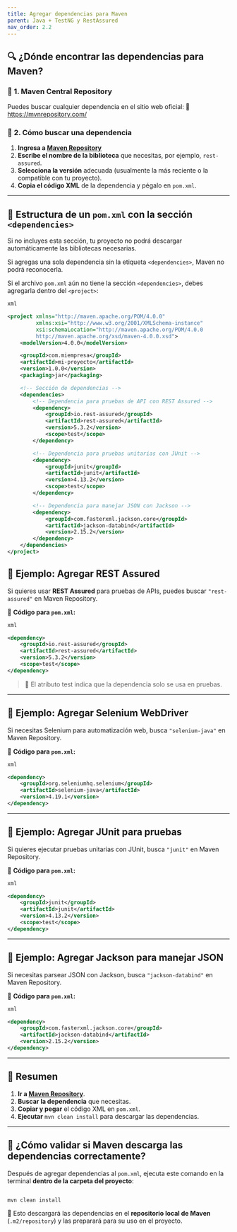 ```yaml
---
title: Agregar dependencias para Maven
parent: Java + TestNG y RestAssured
nav_order: 2.2
---
```

## 🔍 **¿Dónde encontrar las dependencias para Maven?**

### 📌 **1. Maven Central Repository**

Puedes buscar cualquier dependencia en el sitio web oficial:
🔗 https://mvnrepository.com/

### 📌 **2. Cómo buscar una dependencia**

1. **Ingresa a [Maven Repository](https://mvnrepository.com/)**
2. **Escribe el nombre de la biblioteca** que necesitas, por ejemplo, `rest-assured`.
3. **Selecciona la versión** adecuada (usualmente la más reciente o la compatible con tu proyecto).
4. **Copia el código XML** de la dependencia y pégalo en `pom.xml`.

---

## 📌 **Estructura de un `pom.xml` con la sección `<dependencies>`**

Si no incluyes esta sección, tu proyecto no podrá descargar automáticamente las bibliotecas necesarias.

Si agregas una sola dependencia sin la etiqueta `<dependencies>`, Maven no podrá reconocerla.

Si el archivo `pom.xml` aún no tiene la sección `<dependencies>`, debes agregarla dentro del `<project>`:

```xml
xml

<project xmlns="http://maven.apache.org/POM/4.0.0"
         xmlns:xsi="http://www.w3.org/2001/XMLSchema-instance"
         xsi:schemaLocation="http://maven.apache.org/POM/4.0.0
         http://maven.apache.org/xsd/maven-4.0.0.xsd">
    <modelVersion>4.0.0</modelVersion>

    <groupId>com.miempresa</groupId>
    <artifactId>mi-proyecto</artifactId>
    <version>1.0.0</version>
    <packaging>jar</packaging>

    <!-- Sección de dependencias -->
    <dependencies>
        <!-- Dependencia para pruebas de API con REST Assured -->
        <dependency>
            <groupId>io.rest-assured</groupId>
            <artifactId>rest-assured</artifactId>
            <version>5.3.2</version>
            <scope>test</scope>
        </dependency>

        <!-- Dependencia para pruebas unitarias con JUnit -->
        <dependency>
            <groupId>junit</groupId>
            <artifactId>junit</artifactId>
            <version>4.13.2</version>
            <scope>test</scope>
        </dependency>

        <!-- Dependencia para manejar JSON con Jackson -->
        <dependency>
            <groupId>com.fasterxml.jackson.core</groupId>
            <artifactId>jackson-databind</artifactId>
            <version>2.15.2</version>
        </dependency>
    </dependencies>
</project>

```

## 📌 **Ejemplo: Agregar REST Assured**

Si quieres usar **REST Assured** para pruebas de APIs, puedes buscar `"rest-assured"` en Maven Repository.

🔹 **Código para `pom.xml`:**

```xml
xml

<dependency>
    <groupId>io.rest-assured</groupId>
    <artifactId>rest-assured</artifactId>
    <version>5.3.2</version>
    <scope>test</scope>
</dependency>

```

> 🔹 El atributo <scope>test</scope> indica que la dependencia solo se usa en pruebas.
> 

---

## 📌 **Ejemplo: Agregar Selenium WebDriver**

Si necesitas Selenium para automatización web, busca `"selenium-java"` en Maven Repository.

🔹 **Código para `pom.xml`:**

```xml
xml

<dependency>
    <groupId>org.seleniumhq.selenium</groupId>
    <artifactId>selenium-java</artifactId>
    <version>4.19.1</version>
</dependency>

```

---

## 📌 **Ejemplo: Agregar JUnit para pruebas**

Si quieres ejecutar pruebas unitarias con JUnit, busca `"junit"` en Maven Repository.

🔹 **Código para `pom.xml`:**

```xml
xml

<dependency>
    <groupId>junit</groupId>
    <artifactId>junit</artifactId>
    <version>4.13.2</version>
    <scope>test</scope>
</dependency>

```

---

## 📌 **Ejemplo: Agregar Jackson para manejar JSON**

Si necesitas parsear JSON con Jackson, busca `"jackson-databind"` en Maven Repository.

🔹 **Código para `pom.xml`:**

```xml
xml

<dependency>
    <groupId>com.fasterxml.jackson.core</groupId>
    <artifactId>jackson-databind</artifactId>
    <version>2.15.2</version>
</dependency>

```

---

## 🎯 **Resumen**

1. **Ir a [Maven Repository](https://mvnrepository.com/)**.
2. **Buscar la dependencia** que necesitas.
3. **Copiar y pegar** el código XML en `pom.xml`.
4. **Ejecutar** `mvn clean install` para descargar las dependencias.

---

## 📌 **¿Cómo validar si Maven descarga las dependencias correctamente?**

Después de agregar dependencias al `pom.xml`, ejecuta este comando en la terminal **dentro de la carpeta del proyecto**:

```

mvn clean install

```

📌 Esto descargará las dependencias en el **repositorio local de Maven** (`.m2/repository`) y las preparará para su uso en el proyecto.